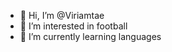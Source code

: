 - 👋 Hi, I’m @Viriamtae
- 👀 I’m interested in football 
- 🌱 I’m currently learning languages
<!---
Viriamtae/Viriamtae is a ✨ special ✨ repository because its `README.md` (this file) appears on your GitHub profile.
You can click the Preview link to take a look at your changes.
--->
